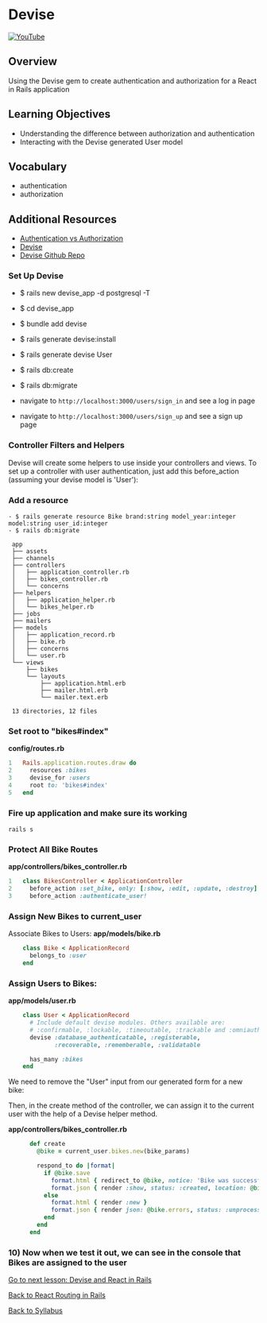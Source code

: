 # Devise
[![YouTube](http://img.youtube.com/vi/ypXAYSn4PqY/0.jpg)](https://www.youtube.com/watch?v=ypXAYSn4PqY)

## Overview
Using the Devise gem to create authentication and authorization for a React in Rails application

## Learning Objectives
- Understanding the difference between authorization and authentication
- Interacting with the Devise generated User model

## Vocabulary
- authentication
- authorization

## Additional Resources
- [Authentication vs Authorization](./authentication-vs-authorization.md)
- [Devise](https://github.com/plataformatec/devise)
- [Devise Github Repo](https://github.com/plataformatec/devise#getting-started)


### Set Up Devise
- $ rails new devise_app -d postgresql -T
- $ cd devise_app
- $ bundle add devise
- $ rails generate devise:install
- $ rails generate devise User
- $ rails db:create
- $ rails db:migrate


- navigate to `http://localhost:3000/users/sign_in` and see a log in page
- navigate to `http://localhost:3000/users/sign_up` and see a sign up page


### Controller Filters and Helpers

Devise will create some helpers to use inside your controllers and views. To set up a controller with user authentication, just add this before_action (assuming your devise model is 'User'):

### Add a resource

```
- $ rails generate resource Bike brand:string model_year:integer model:string user_id:integer
- $ rails db:migrate
```

```
 app
 ├── assets
 ├── channels
 ├── controllers
 │   ├── application_controller.rb
 │   ├── bikes_controller.rb
 │   └── concerns
 ├── helpers
 │   ├── application_helper.rb
 │   └── bikes_helper.rb
 ├── jobs
 ├── mailers
 ├── models
 │   ├── application_record.rb
 │   ├── bike.rb
 │   ├── concerns
 │   └── user.rb
 └── views
     ├── bikes
     └── layouts
         ├── application.html.erb
         ├── mailer.html.erb
         └── mailer.text.erb

 13 directories, 12 files
```

### Set root to "bikes#index"
**config/routes.rb**
```ruby
1	Rails.application.routes.draw do
2	  resources :bikes
3	  devise_for :users
4	  root to: 'bikes#index'
5	end
```

### Fire up application and make sure its working

```
rails s
```

### Protect All Bike Routes

**app/controllers/bikes_controller.rb**
```ruby
1	class BikesController < ApplicationController
2	  before_action :set_bike, only: [:show, :edit, :update, :destroy]
3	  before_action :authenticate_user!
```

### Assign New Bikes to current_user

Associate Bikes to Users:
**app/models/bike.rb**
```ruby
	class Bike < ApplicationRecord
	  belongs_to :user
	end
```

### Assign Users to Bikes:
**app/models/user.rb**
```ruby
	class User < ApplicationRecord
	  # Include default devise modules. Others available are:
	  # :confirmable, :lockable, :timeoutable, :trackable and :omniauthable
	  devise :database_authenticatable, :registerable,
	         :recoverable, :rememberable, :validatable

	  has_many :bikes
	end
```

We need to remove the "User" input from our generated form for a new bike:



Then, in the create method of the controller, we can assign it to the current user with the help of a Devise helper method.

**app/controllers/bikes_controller.rb**
```ruby
	  def create
	    @bike = current_user.bikes.new(bike_params)

	    respond_to do |format|
	      if @bike.save
	        format.html { redirect_to @bike, notice: 'Bike was successfully created.' }
	        format.json { render :show, status: :created, location: @bike }
	      else
	        format.html { render :new }
	        format.json { render json: @bike.errors, status: :unprocessable_entity }
	      end
	    end
	  end
```

### 10) Now when we test it out, we can see in the console that Bikes are assigned to the user





[Go to next lesson: Devise and React in Rails](./devise_and_react_in_rails.md)

[Back to React Routing in Rails](./react_routing_in_rails.md)

[Back to Syllabus](../README.md)
